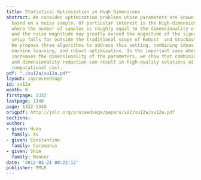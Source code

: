 ```yaml
---
title: Statistical Optimization in High Dimensions
abstract: We consider optimization problems whose parameters are known only approximately,
  based on a noisy sample. Of particular interest is the high-dimensional regime,
  where the number of samples is roughly equal to the dimensionality of the problem,
  and the noise magnitude may greatly exceed the magnitude of the signal itself. This
  setup falls far outside the traditional scope of Robust  and Stochastic optimization.
  We propose three algorithms to address this setting, combining ideas from statistics,
  machine learning, and robust optimization. In the important case where noise artificially
  increases the dimensionality of the parameters, we show that combining robust optimization
  and dimensionality reduction can result in high-quality solutions at greatly reduced
  computational cost.
pdf: "./xu12a/xu12a.pdf"
layout: inproceedings
id: xu12a
month: 0
firstpage: 1332
lastpage: 1340
page: 1332-1340
origpdf: http://jmlr.org/proceedings/papers/v22/xu12a/xu12a.pdf
sections: 
author:
- given: Huan
  family: Xu
- given: Constantine
  family: Caramanis
- given: Shie
  family: Mannor
date: '2012-03-21 00:22:12'
publisher: PMLR
---
```

